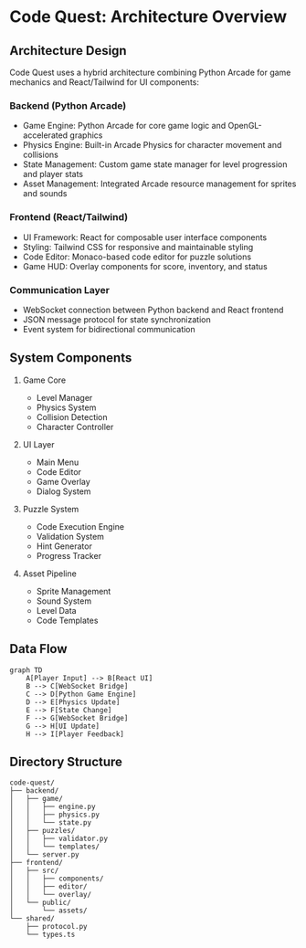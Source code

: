 # Code Quest: Architecture Overview

## Architecture Design

Code Quest uses a hybrid architecture combining Python Arcade for game mechanics and React/Tailwind for UI components:

### Backend (Python Arcade)
- Game Engine: Python Arcade for core game logic and OpenGL-accelerated graphics
- Physics Engine: Built-in Arcade Physics for character movement and collisions
- State Management: Custom game state manager for level progression and player stats
- Asset Management: Integrated Arcade resource management for sprites and sounds

### Frontend (React/Tailwind)
- UI Framework: React for composable user interface components
- Styling: Tailwind CSS for responsive and maintainable styling
- Code Editor: Monaco-based code editor for puzzle solutions
- Game HUD: Overlay components for score, inventory, and status

### Communication Layer
- WebSocket connection between Python backend and React frontend
- JSON message protocol for state synchronization
- Event system for bidirectional communication

## System Components

1. Game Core
   - Level Manager
   - Physics System
   - Collision Detection
   - Character Controller

2. UI Layer
   - Main Menu
   - Code Editor
   - Game Overlay
   - Dialog System

3. Puzzle System
   - Code Execution Engine
   - Validation System
   - Hint Generator
   - Progress Tracker

4. Asset Pipeline
   - Sprite Management
   - Sound System
   - Level Data
   - Code Templates

## Data Flow

```mermaid
graph TD
    A[Player Input] --> B[React UI]
    B --> C[WebSocket Bridge]
    C --> D[Python Game Engine]
    D --> E[Physics Update]
    E --> F[State Change]
    F --> G[WebSocket Bridge]
    G --> H[UI Update]
    H --> I[Player Feedback]
```

## Directory Structure

```
code-quest/
├── backend/
│   ├── game/
│   │   ├── engine.py
│   │   ├── physics.py
│   │   └── state.py
│   ├── puzzles/
│   │   ├── validator.py
│   │   └── templates/
│   └── server.py
├── frontend/
│   ├── src/
│   │   ├── components/
│   │   ├── editor/
│   │   └── overlay/
│   └── public/
│       └── assets/
└── shared/
    ├── protocol.py
    └── types.ts
```
